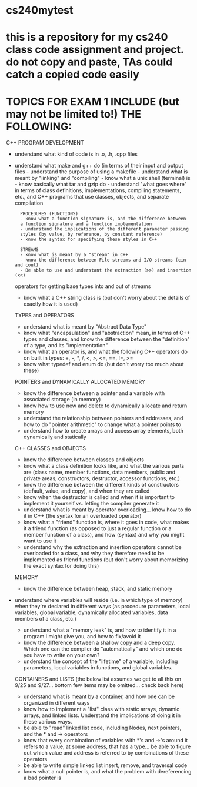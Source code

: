 # cs240mytest
this is a repository for my cs240 class code assignment and project.
do not copy and paste, TAs could catch a copied code easily
=======================================================================
TOPICS FOR EXAM 1 INCLUDE (but may not be limited to!) THE FOLLOWING:
=======================================================================
C++ PROGRAM DEVELOPMENT
- understand what kind of code is in .o, .h, .cpp files
- understand what make and g++ do (in terms of their input
        and output files
        - understand the purpose of using a makefile
        - understand what is meant by "linking" and "compiling"
        - know what a unix shell (terminal) is
        - know basically what tar and gzip do
        - understand "what goes where" in terms of class definitions,
        implementations, compiling statements, etc., and C++ programs
        that use classes, objects, and separate compilation

        PROCEDURES (FUNCTIONS)
        - know what a function signature is, and the difference between
        a function signature and a function implementation
        - understand the implications of the different parameter passing
        styles (by value, by reference, by constant reference)
        - know the syntax for specifying these styles in C++

        STREAMS
        - know what is meant by a "stream" in C++
        - know the difference between File streams and I/O streams (cin and cout)
        - Be able to use and understant the extraction (>>) and insertion (<<)
    operators for getting base types into and out of streams
    - know what a C++ string class is (but don't worry about the details
            of exactly how it is used)

    TYPES and OPERATORS
    - understand what is meant by "Abstract Data Type"
    - know what "encapsulation" and "abstraction" mean, in terms of
    C++ types and classes, and know the difference between the
    "definition" of a type, and its "implementation"
    - know what an operator is, and what the following C++ operators
    do on built in types: +, -, *, /, <, >, <=, ==, !=, >=
    - know what typedef and enum do (but don't worry too much about these)

    POINTERS and DYNAMICALLY ALLOCATED MEMORY
    - know the difference between a pointer and a variable with
associated storage (in memory)
    - know how to use new and delete to dynamically allocate and return memory
    - understand the relationship between pointers and addresses, and how
    to do "pointer arithmetic" to change what a pointer points to
    - understand how to create arrays and access array elements, both
    dynamically and statically

    C++ CLASSES and OBJECTS
    - know the difference between classes and objects
    - know what a class definition looks like, and what the various parts
    are (class name, member functions, data members, public and private
            areas, constructors, destructor, accessor functions, etc.)
    - know the difference between the different kinds of constructors
    (default, value, and copy), and when they are called
    - know when the destructor is called and when it is important to implement
    it yourself vs. letting the compiler generate it
    - understand what is meant by operator overloading... know how to do it
in C++ (the syntax for an overloaded operator)
    - know what a "friend" function is, where it goes in code, what makes
    it a friend function (as opposed to just a regular function or a
            member function of a class), and how (syntax) and why you might want
    to use it
    - understand why the extraction and insertion operators cannot be overloaded
    for a class, and why they therefore need to be implemented as friend
    functions (but don't worry about memorizing the exact syntax for doing
            this)

    MEMORY
    - know the difference between heap, stack, and static memory
- understand where variables will reside (i.e. in which type of memory)
    when they're declared in different ways (as procedure parameters, local
            variables, global variable, dynamically allocated variables, data members
            of a class, etc.)
    - understand what a "memory leak" is, and how to identify it in a program
    I might give you, and how to fix/avoid it
    - know the difference between a shallow copy and a deep copy.  Which one
    can the compiler do "automatically" and which one do you have to write
    on your own?
    - understand the concept of the "lifetime" of a variable, including
    parameters, local variables in functions, and global variables.

    CONTAINERS and LISTS (the below list assumes we get to all this on 9/25 and 9/27...
            bottom few items may be omitted... check back here)
    - understand what is meant by a container, and how one can be organized
    in different ways
    - know how to implement a "list" class with static arrays, dynamic arrays,
    and linked lists.  Understand the implications of doing it in these
    various ways.
    - be able to "read" linked list code, including Nodes, next pointers,
    and the * and -> operators
    - know that every combination of variables with *'s and ->'s around it
    refers to a value, at some address, that has a type... be able to figure
    out which value and address is referred to by combinations of these
    operators
    - be able to write simple linked list insert, remove, and traversal code
    - know what a null pointer is, and what the problem with dereferencing
    a bad pointer is
